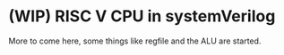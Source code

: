 # (WIP) RISC V CPU in systemVerilog 
More to come here, some things like regfile and the ALU are started.
